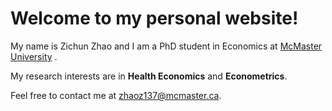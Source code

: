 # 

# Welcome to my personal website!

My name is Zichun Zhao and I am a PhD student in Economics at [McMaster University](https://socialsciences.mcmaster.ca/people/zhao-zichun) .

My research interests are in <b>Health Economics</b> and <b>Econometrics</b>.


Feel free to contact me at zhaoz137@mcmaster.ca.
